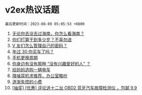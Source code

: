 # v2ex热议话题

`最后更新时间：2023-08-09 05:05:53 +0800`

1. [无论你去没去过海南，你怎么看海南？](https://www.v2ex.com/t/963237)
1. [你们打算干到多少岁？不喜勿进](https://www.v2ex.com/t/963275)
1. [V 友们怎么管理自己的密码？](https://www.v2ex.com/t/963304)
1. [年过 30,你买车了吗？](https://www.v2ex.com/t/963258)
1. [手机更换周期](https://www.v2ex.com/t/963296)
1. [你身边有没有那种 “没有兴趣爱好的人” ？](https://www.v2ex.com/t/963384)
1. [给妈妈选购一辆电车](https://www.v2ex.com/t/963239)
1. [降噪耳机求推荐，办公室略吵](https://www.v2ex.com/t/963289)
1. [逐渐失控的小费](https://www.v2ex.com/t/963313)
1. [[抽奖] [优惠] 评论送十二台 OBD2 蓝牙汽车故障检测仪 ，包邮 9.9](https://www.v2ex.com/t/963309)

